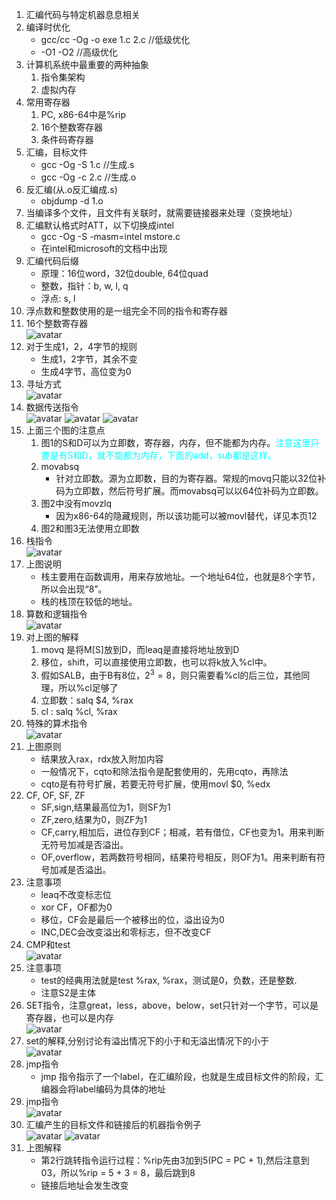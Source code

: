 1. 汇编代码与特定机器息息相关
2. 编译时优化
    - gcc/cc -Og -o exe 1.c 2.c //低级优化
    - -O1 -O2 //高级优化
3. 计算机系统中最重要的两种抽象
    1. 指令集架构
    2. 虚拟内存
4. 常用寄存器
    1. PC, x86-64中是%rip
    2. 16个整数寄存器
    3. 条件码寄存器
5. 汇编，目标文件
    - gcc -Og -S 1.c //生成.s
    - gcc -Og -c 2.c //生成.o
6. 反汇编(从.o反汇编成.s)
    - objdump -d 1.o
7. 当编译多个文件，且文件有关联时，就需要链接器来处理（变换地址）
8. 汇编默认格式时ATT，以下切换成intel
    - gcc -Og -S -masm=intel mstore.c
    - 在intel和microsoft的文档中出现
9. 汇编代码后缀
    - 原理：16位word，32位double, 64位quad
    - 整数，指针：b, w, l, q
    - 浮点: s, l
10. 浮点数和整数使用的是一组完全不同的指令和寄存器
11. 16个整数寄存器 <br/>
![avatar](./附件/chapter3/16个整数寄存器.png)
12. 对于生成1，2，4字节的规则
    - 生成1，2字节，其余不变
    - 生成4字节，高位变为0
13. 寻址方式 <br/>
![avatar](./附件/chapter3/寻址方式.png)
14. 数据传送指令 <br/>
![avatar](./附件/chapter3/数据传送1.png)
![avatar](./附件/chapter3/数据传送2.png)
![avatar](./附件/chapter3/数据传送3.png)
15. 上面三个图的注意点
    1. 图1的S和D可以为立即数，寄存器，内存，但不能都为内存。<font color=#00ffff>注意这里只要是有S和D，就不能都为内存，下面的add，sub都是这样。</font>
    2. movabsq
        - 针对立即数。源为立即数，目的为寄存器。常规的movq只能以32位补码为立即数，然后符号扩展。而movabsq可以以64位补码为立即数。
    3. 图2中没有movzlq
        - 因为x86-64的隐藏规则，所以该功能可以被movl替代，详见本页12
    4. 图2和图3无法使用立即数
16. 栈指令</br>
![avatar](./附件/chapter3/栈指令.png)
17. 上图说明
    - 栈主要用在函数调用，用来存放地址。一个地址64位，也就是8个字节，所以会出现“8”。
    - 栈的栈顶在较低的地址。
18. 算数和逻辑指令</br>
![avatar](./附件/chapter3/算数和逻辑指令.png)
19. 对上图的解释
    1. movq 是将M[S]放到D，而leaq是直接将地址放到D
    2. 移位，shift，可以直接使用立即数，也可以将k放入%cl中。
    3. 假如SALB，由于B有8位，$2^3=8$，则只需要看%cl的后三位，其他同理，所以%cl足够了
    4. 立即数：salq $4, %rax
    5. cl : salq %cl, %rax
20. 特殊的算术指令</br>
![avatar](./附件/chapter3/特殊的算术操作.png)
21. 上图原则
    - 结果放入rax，rdx放入附加内容
    - 一般情况下，cqto和除法指令是配套使用的，先用cqto，再除法
    - cqto是有符号扩展，若要无符号扩展，使用movl $0, %edx
22. CF, OF, SF, ZF
    - SF,sign,结果最高位为1，则SF为1
    - ZF,zero,结果为0，则ZF为1
    - CF,carry,相加后，进位存到CF；相减，若有借位，CF也变为1。用来判断无符号加减是否溢出。
    - OF,overflow，若两数符号相同，结果符号相反，则OF为1。用来判断有符号加减是否溢出。
23. 注意事项
    - leaq不改变标志位
    - xor CF，OF都为0
    - 移位，CF会是最后一个被移出的位，溢出设为0
    - INC,DEC会改变溢出和零标志，但不改变CF
24. CMP和test</br>
![avatar](./附件/chapter3/比较和测试指令.png)
25. 注意事项
    - test的经典用法就是test %rax, %rax，测试是0，负数，还是整数.
    - 注意S2是主体
26. SET指令，注意great，less，above，below，set只针对一个字节，可以是寄存器，也可以是内存</br>
![avatar](./附件/chapter3/SET指令.png)
27. set的解释,分别讨论有溢出情况下的小于和无溢出情况下的小于</br>
![avatar](./附件/chapter3/set的解释.png)
28. jmp指令
    - jmp 指令指示了一个label，在汇编阶段，也就是生成目标文件的阶段，汇编器会将label编码为具体的地址
29. jmp指令</br>
![avatar](./附件/chapter3/jmp指令.png)
30. 汇编产生的目标文件和链接后的机器指令例子</br>
![avatar](./附件/chapter3/例子1.png)
![avatar](./附件/chapter3/例子2.png)
31. 上图解释
    - 第2行跳转指令运行过程：%rip先由3加到5(PC = PC + 1),然后注意到03，所以%rip = 5 + 3 = 8，最后跳到8
    - 链接后地址会发生改变
